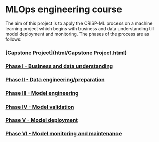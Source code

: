 # MLOps engineering course

The aim of this project is to apply the CRISP-ML process on a machine learning project which begins with business and data understanding till model deployment and monitoring. The phases of the process are as follows:

### [Capstone Project](html/Capstone Project.html)

### [Phase I - Business and data understanding](html/.html)

### [Phase II - Data engineering/preparation](html/.html)

### [Phase III - Model engineering](html/.html)

### [Phase IV - Model validation](html/.html)

### [Phase V - Model deployment](html/.html)

### [Phase VI - Model monitoring and maintenance](html/.html)
